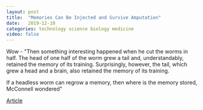 ```yaml
---
layout: post
title:  "Memories Can Be Injected and Survive Amputation"
date:   2019-12-10
categories: technology science biology medicine
video: false
---
```


Wow - "Then something interesting happened when he cut the worms in half. The head of one half of the worm grew a tail and, understandably, retained the memory of its training. Surprisingly, however, the tail, which grew a head and a brain, also retained the memory of its training. 

If a headless worm can regrow a memory, then where is the memory stored, McConnell wondered"

[Article](http://nautil.us/blog/memories-can-be-injected-and-survive-amputation-and-metamorphosis)




